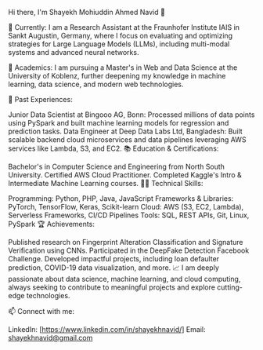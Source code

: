 Hi there, I'm Shayekh Mohiuddin Ahmed Navid 👋

🔭 Currently:
I am a Research Assistant at the Fraunhofer Institute IAIS in Sankt Augustin, Germany, where I focus on evaluating and optimizing strategies for Large Language Models (LLMs), including multi-modal systems and advanced neural networks.

🌱 Academics:
I am pursuing a Master's in Web and Data Science at the University of Koblenz, further deepening my knowledge in machine learning, data science, and modern web technologies.

💼 Past Experiences:

Junior Data Scientist at Bingooo AG, Bonn: Processed millions of data points using PySpark and built machine learning models for regression and prediction tasks.
Data Engineer at Deep Data Labs Ltd, Bangladesh: Built scalable backend cloud microservices and data pipelines leveraging AWS services like Lambda, S3, and EC2.
📚 Education & Certifications:

Bachelor's in Computer Science and Engineering from North South University.
Certified AWS Cloud Practitioner.
Completed Kaggle's Intro & Intermediate Machine Learning courses.
👨‍💻 Technical Skills:

Programming: Python, PHP, Java, JavaScript
Frameworks & Libraries: PyTorch, TensorFlow, Keras, Scikit-learn
Cloud: AWS (S3, EC2, Lambda), Serverless Frameworks, CI/CD Pipelines
Tools: SQL, REST APIs, Git, Linux, PySpark
🏆 Achievements:

Published research on Fingerprint Alteration Classification and Signature Verification using CNNs.
Participated in the DeepFake Detection Facebook Challenge.
Developed impactful projects, including loan defaulter prediction, COVID-19 data visualization, and more.
📈 I am deeply passionate about data science, machine learning, and cloud computing, always seeking to contribute to meaningful projects and explore cutting-edge technologies.

📫 Connect with me:

LinkedIn: [https://www.linkedin.com/in/shayekhnavid/]
Email: shayekhnavid@gmail.com




<!--
**shayekh00/shayekh00** is a ✨ _special_ ✨ repository because its `README.md` (this file) appears on your GitHub profile.

Here are some ideas to get you started:

- 🔭 I’m currently working on ...
- 🌱 I’m currently learning ...
- 👯 I’m looking to collaborate on ...
- 🤔 I’m looking for help with ...
- 💬 Ask me about ...
- 📫 How to reach me: ...
- 😄 Pronouns: ...
- ⚡ Fun fact: ...
-->
